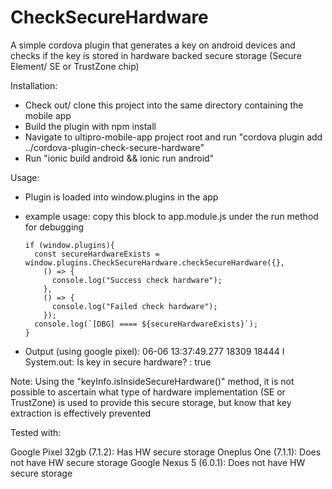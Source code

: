 # CheckSecureHardware

A simple cordova plugin that generates a key on android devices and checks if the key is stored in hardware backed secure storage (Secure Element/ SE or TrustZone chip)

Installation:
  - Check out/ clone this project into the same directory containing the mobile app
  - Build the plugin with npm install
  - Navigate to ultipro-mobile-app project root and run "cordova plugin add ../cordova-plugin-check-secure-hardware"
  - Run "ionic build android && ionic run android"

Usage:

  - Plugin is loaded into window.plugins in the app
  - example usage: copy this block to app.module.js under the run method for debugging


        if (window.plugins){
          const secureHardwareExists = window.plugins.CheckSecureHardware.checkSecureHardware({},
            () => {
              console.log("Success check hardware");
            },
            () => {
              console.log("Failed check hardware");
            });
          console.log(`[DBG] ==== ${secureHardwareExists}`);
        }

   - Output (using google pixel): 06-06 13:37:49.277 18309 18444 I System.out: Is key in secure hardware? : true

Note: Using the "keyInfo.isInsideSecureHardware()" method, it is not possible to ascertain what type of hardware implementation (SE or TrustZone) is used to provide this secure storage, but know that key extraction is effectively prevented

Tested with:

Google Pixel 32gb   (7.1.2): Has HW secure storage
Oneplus One         (7.1.1): Does not have HW secure storage
Google Nexus 5      (6.0.1): Does not have HW secure storage
